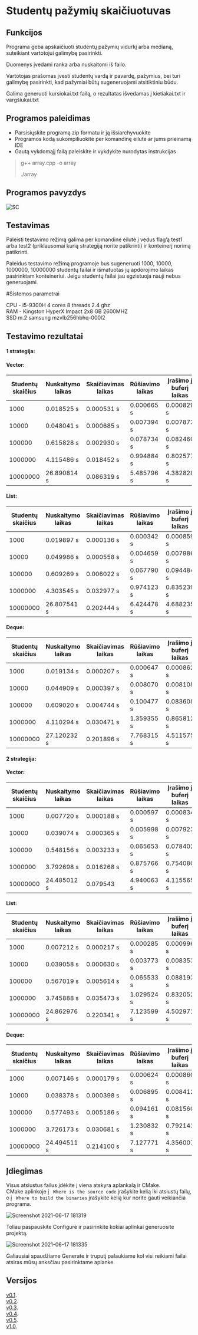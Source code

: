 # Studentų pažymių skaičiuotuvas

## Funkcijos

Programa geba apskaičiuoti studentų pažymių vidurkį arba medianą, suteikiant vartotojui galimybę pasirinkti.

Duomenys įvedami ranka arba nuskaitomi iš failo.

Vartotojas prašomas įvesti studentų vardą ir pavardę, pažymius, bei turi galimybę pasirinkti, kad pažymiai būtų sugeneruojami atsitiktiniu būdu.

Galima generuoti kursiokai.txt failą, o rezultatas išvedamas į kietiakai.txt ir vargšiukai.txt

## Programos paleidimas

- Parsisiųskite programą zip formatu ir ją išsiarchyvuokite
- Programos kodą sukompiliuokite per komandinę eilute ar jums prieinamą IDE
- Gautą vykdomąjį failą paleiskite ir vykdykite nurodytas instrukcijas

> g++ array.cpp -o array
> 
> ./array

## Programos pavyzdys

![SC](https://user-images.githubusercontent.com/73912517/108632874-c7fc5600-7479-11eb-9da1-7adbdbd22efd.png)

## Testavimas

Paleisti testavimo režimą galima per komandine eilutė į vedus flag’ą test1 arba test2 (priklausomai kurią strategiją norite patikrinti) ir konteinerį norimą patikrinti.

Paleidus testavimo režimą programoje bus sugeneruoti 1000, 10000, 1000000, 10000000 studentų failai ir išmatuotas jų apdorojimo laikas pasirinktam konteineriui. Jeigu studentų failai jau egzistuoja nauji nebus generuojami.

#Sistemos parametrai

CPU - i5-9300H 4 cores 8 threads 2.4 ghz<br/>
RAM - Kingston HyperX Impact 2x8 GB 2600MHZ<br/>
SSD m.2 samsung mzvlb256hbhq-000l2<br/>

## Testavimo rezultatai

#### 1 strategija:

#### Vector:

|Studentų skaičius |  Nuskaitymo laikas | Skaičiavimas laikas | Rūšiavimo laikas | Įrašimo į buferį laikas | Pilnas įrašimo laikas |
| ---------------- |  ----------------- | ------------------- | ---------------- | ----------------------- | --------------------- |
| 1000             |  0.018525 s        | 0.000531 s          | 0.000665 s       |  0.000829 s             | 0.001698 s            |
| 10000            |    0.048041 s      |    0.000685 s       |   0.007394 s     |    0.007873 s           |    0.011220 s         |
| 100000           |     0.615828 s     |     0.002930 s      |      0.078734 s  |  0.082460 s             |   0.097304 s          |
| 1000000          |   4.115486 s       |    0.018452 s       |   0.994884 s     |   0.802577 s            |    0.924011 s         |
| 10000000         |     26.890814 s    |     0.086319 s      | 5.485796 s       |   4.382828 s            |      4.958608 s       |

#### List:

|Studentų skaičius |  Nuskaitymo laikas | Skaičiavimas laikas | Rūšiavimo laikas | Įrašimo į buferį laikas | Pilnas įrašimo laikas |
| ---------------- |  ----------------- | ------------------- | ---------------- | ----------------------- | --------------------- |
| 1000             |  0.019897 s        |0.000136 s           | 0.000342 s       | 0.000859 s              |0.001933 s             |
| 10000            |   0.049986 s       |    0.000558 s       |   0.004659 s     |   0.007986 s            |   0.010934 s          |
| 100000           |     0.609269 s     |    0.006022 s       |     0.067790 s   |  0.094484 s             |   0.107240 s          |
| 1000000          |   4.303545 s       |    0.032977 s       |    0.974123 s    |   0.835239 s            |    0.968338 s         |
| 10000000         |       26.807541 s  |     0.202444 s      | 6.424478 s       |   4.688235 s            |       5.230455 s      |

#### Deque:

|Studentų skaičius |  Nuskaitymo laikas | Skaičiavimas laikas | Rūšiavimo laikas | Įrašimo į buferį laikas | Pilnas įrašimo laikas |
| ---------------- |  ----------------- | ------------------- | ---------------- | ----------------------- | --------------------- |
| 1000             |  0.019134 s        | 0.000207 s          | 0.000647 s       |  0.000862 s             | 0.002151 s            |
| 10000            |    0.044909 s      |    0.000397 s       |  0.008070 s      |    0.008108 s           |   0.011065 s          |
| 100000           |     0.609020 s     |     0.004744 s      |      0.100477 s  |  0.083608 s             |   0.096319 s          |
| 1000000          |   4.110294 s       |    0.030471 s       |    1.359355 s    |   0.865812 s            |    0.992446 s         |
| 10000000         |       27.120232 s  |    0.201896 s       | 7.768315 s       |   4.511575 s            |      5.011196 s       |


#### 2 strategija:

#### Vector:

|Studentų skaičius |  Nuskaitymo laikas | Skaičiavimas laikas | Rūšiavimo laikas | Įrašimo į buferį laikas | Pilnas įrašimo laikas |
| ---------------- |  ----------------- | ------------------- | ---------------- | ----------------------- | --------------------- |
| 1000             |  0.007720 s        | 0.000188 s          | 0.000597 s       | 0.000834 s              | 0.001869 s            |
| 10000            |    0.039074 s      |    0.000365 s       |   0.005998 s     |    0.007923 s           |    0.010746 s         |
| 100000           |     0.548156 s     |     0.003233 s      |     0.065653 s   |  0.078402 s             |    0.091283 s         |
| 1000000          |   3.792698 s       |    0.016268 s       |    0.875766 s    |  0.754080 s             |    0.852496 s         |
| 10000000         |      24.485012 s   |     0.079543        | 4.940063 s       |   4.115565 s            |       4.653740 s      |

#### List:

|Studentų skaičius |  Nuskaitymo laikas | Skaičiavimas laikas | Rūšiavimo laikas | Įrašimo į buferį laikas | Pilnas įrašimo laikas |
| ---------------- |  ----------------- | ------------------- | ---------------- | ----------------------- | --------------------- |
| 1000             |  0.007212 s        | 0.000217 s          | 0.000285 s       |  0.000996 s             |  0.004266 s           |
| 10000            |    0.039058 s      |    0.000630 s       |   0.003773 s     |    0.008353 s           |    0.011525 s         |
| 100000           |     0.567019 s     |     0.005614 s      |      0.065533 s  |  0.088193 s             |   0.101014 s          |
| 1000000          |   3.745888 s       | 0.035473 s          |    1.029524 s    |   0.832052 s            |     0.934534 s        |
| 10000000         |       24.862976 s  |     0.220341 s      | 7.123599 s       |   4.502971 s            |      5.000355 s       |

#### Deque:

|Studentų skaičius |  Nuskaitymo laikas | Skaičiavimas laikas | Rūšiavimo laikas | Įrašimo į buferį laikas | Pilnas įrašimo laikas |
| ---------------- |  ----------------- | ------------------- | ---------------- | ----------------------- | --------------------- |
| 1000             |  0.007146 s        | 0.000179 s          | 0.000624 s       | 0.000860 s              |0.002058 s             |
| 10000            |     0.038378 s     |     0.000398 s      |  0.006895 s      |    0.008412 s           |    0.011029 s         |
| 100000           |    0.577493 s      |      0.005186 s     |      0.094161 s  |  0.081560 s             |   0.095201 s          |
| 1000000          |   3.726173 s       |    0.030681 s       |   1.230832 s     |   0.792141 s            |    0.885720 s         |
| 10000000         |      24.494511 s   |     0.214100 s      | 7.127771 s       |   4.356007 s            |      4.822920 s       | 

## Įdiegimas
Visus atsiustus failus įdėkite į viena atskyra aplankalą ir CMake.   
CMake aplinkoje į ``` Where is the source code``` įrašykite kelią iki atsiustų failų, o į ``` Where to build the binaries``` įrašykite kelią kur norite gauti veikiančia programa.

![Screenshot 2021-06-17 181319](https://user-images.githubusercontent.com/73912517/122425074-e7267280-cf97-11eb-9e4a-b89bf7bf92a5.png)

Toliau paspauskite Configure ir pasirinkite kokiai aplinkai generuosite projektą.

![Screenshot 2021-06-17 181335](https://user-images.githubusercontent.com/73912517/122425226-01605080-cf98-11eb-851f-4497f8e4d811.png)

Galiausiai spaudžiame Generate ir truputį palaukiame kol visi reikiami failai atsiras mūsų anksčiau pasirinktame aplanke.

## Versijos

[v0.1](https://github.com/Redziis/OP/tree/v0.1).<br/>
[v0.2](https://github.com/Redziis/OP/tree/v0.2).<br/>
[v0.3](https://github.com/Redziis/OP/tree/v0.3).<br/>
[v0.4](https://github.com/Redziis/OP/tree/v0.4).<br/>
[v0.5](https://github.com/Redziis/OP/tree/v0.5).<br/>
[v1.0](https://github.com/Redziis/OP/tree/v1.0).<br/>
